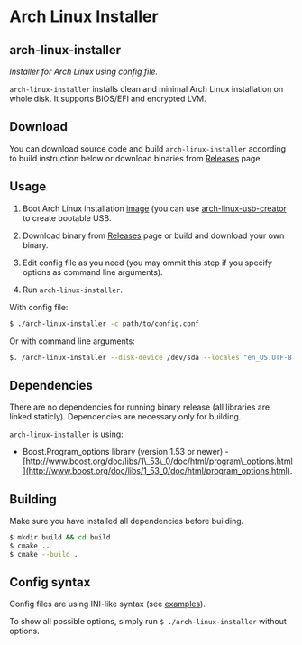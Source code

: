 Arch Linux Installer
====================

arch-linux-installer
--------------------
*Installer for Arch Linux using config file.*

`arch-linux-installer` installs clean and minimal Arch Linux installation 
on whole disk. It supports BIOS/EFI and encrypted LVM.

Download
--------
You can download source code and build `arch-linux-installer` according to build 
instruction below or download binaries from [Releases](https://github.com/brano-holy/arch-linux-installer/releases) 
page.

Usage
-----
1. Boot Arch Linux installation [image](https://www.archlinux.org/download/) (you 
can use [arch-linux-usb-creator](https://github.com/brano-holy/arch-linux-usb-creator) 
to create bootable USB.

2. Download binary from [Releases](https://github.com/brano-holy/arch-linux-installer/releases) 
page or build and download your own binary.

3. Edit config file as you need (you may ommit this step if you specify options 
as command line arguments).

4. Run `arch-linux-installer`.

With config file:
```bash
$ ./arch-linux-installer -c path/to/config.conf
```

Or with command line arguments:
```bash
$. /arch-linux-installer --disk-device /dev/sda --locales "en_US.UTF-8 UTF-8" --lang en\_US --hostname my-arch --timezone Europe/Prague
```

Dependencies
------------
There are no dependencies for running binary release (all libraries are linked 
staticly). Dependencies are necessary only for building.

`arch-linux-installer` is using:

* Boost.Program_options library (version 1.53 
or newer) - [http://www.boost.org/doc/libs/1\_53\_0/doc/html/program\_options.html](http://www.boost.org/doc/libs/1_53_0/doc/html/program_options.html).

Building
--------
Make sure you have installed all dependencies before building.

```bash
$ mkdir build && cd build
$ cmake ..
$ cmake --build .
```

Config syntax
-------------
Config files are using INI-like syntax (see [examples](https://github.com/brano-holy/arch-linux-installer/tree/master/examples)).

To show all possible options, simply run `$ ./arch-linux-installer` without options.
